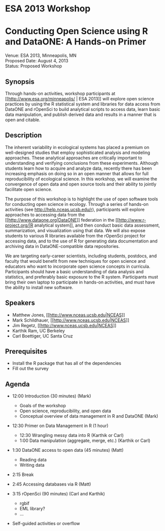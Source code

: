 ESA 2013 Workshop 
=================
Conducting Open Science using R and DataONE: A Hands-on Primer
============================================================== 

Venue: ESA 2013, Minneapolis, MN  
Proposed Date: August 4, 2013  
Status: Proposed Workshop  

Synopsis 
--------

Through hands-on activities, workshop participants at [[http://www.esa.org/minneapolis/ | ESA 2013]] will explore open science practices by using the R statistical system and libraries for data access from DataONE and rOpenSci to build analytical scripts to access data, learn basic data manipulation, and publish derived data and results in a manner that is open and citable.

Description
-----------
The inherent variability in ecological systems has placed a premium on well-designed studies that employ sophisticated analysis and modeling approaches. These analytical approaches are critically important to understanding and verifying conclusions from these experiments.  Although students learn how to acquire and analyze data, recently there has been increasing emphasis on doing so in an open manner that allows for full reproducibility of ecological science.  In this workshop, we will examine the convergence of open data and open source tools and their ability to jointly facilitate open science.

The purpose of this workshop is to highlight the use of open software tools for conducting open science in ecology.  Through a series of hands-on activities (see http://help.nceas.ucsb.edu/r), participants will explore approaches to accessing data from the [[http://www.dataone.org|DataONE]] federation in the [[http://www.r-project.org/|R analytical system]], and then conduct basic data assessment, summarization, and visualization using that data.  We will also expose students to various R libraries available from the rOpenSci project for accessing data, and to the use of R for generating data documentation and archiving data in DataONE-compatible data repositories.

We are targeting early-career scientists, including students, postdocs, and faculty that would benefit from new techniques for open science and educators who want to incorporate open science concepts in curricula. Participants should have a basic understanding of data analysis and statistics, and preferably basic exposure to the R system.  Participants must bring their own laptop to participate in hands-on activities, and must have the ability to install new software. 

Speakers
--------
  * Matthew Jones, [[http://www.nceas.ucsb.edu|NCEAS]]
  * Mark Schildhauer, [[http://www.nceas.ucsb.edu|NCEAS]]
  * Jim Regetz, [[http://www.nceas.ucsb.edu|NCEAS]]
  * Karthik Ram, UC Berkeley
  * Carl Boettiger, UC Santa Cruz

Prerequisites
-------------
- Install the R package that has all of the dependencies
- Fill out the survey

Agenda
------

- 12:00 Introduction (30 minutes) (Mark)

  - Goals of the workshop
  - Open science, reproducibility, and open data
  - Conceptual overview of data management in R and DataONE (Mark)

- 12:30 Primer on Data Management in R (1 hour)

  - 12:30 Wrangling messy data into R (Karthik or Carl)
  - 1:00 Data manipulation (aggregate, merge, etc.) (Karthik or Carl)

- 1:30 DataONE access to open data (45 minutes) (Matt)

  - Reading data
  - Writing data

- 2:15 Break

- 2:45 Accessing databases via R (Matt)

- 3:15 rOpenSci (90 minutes) (Carl and Karthik)

  - rgbif
  - EML library?
  - ...

- Self-guided activities or overflow
